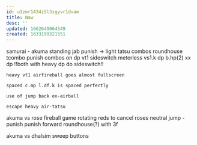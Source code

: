 ```yaml
---
id: u1zmr1434i5l3zgyvr1dvam
title: Naw
desc: ''
updated: 1662649064549
created: 1633199321551
---
```

samurai - akuma
    standing jab punish -> light tatsu combos
    roundhouse tcombo punish combos on dp
    vt1 sideswitch meterless
        vs1.k dp
        b.hp(2) xx dp
            !!both with heavy dp do sideswitch!!

    heavy vt1 airfireball goes almost fullscreen

    spaced c.mp l.df.k is spaced perfectly

    use of jump back ex-airball

    escape heavy air-tatsu

akuma vs rose
    fireball game
        rotating reds to cancel roses
        neutral jump - punish
    punish forward roundhouse(?) with 3f

akuma vs dhalsim
    sweep buttons
